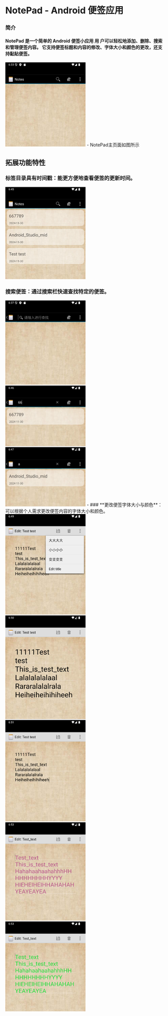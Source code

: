 # NotePad - Android 便签应用
<h3>简介</h3>
<h4>NotePad 是一个简单的 Android 便签小应用
用 户可以轻松地添加、删除、搜索和管理便签内容。
它支持便签标题和内容的修改、字体大小和颜色的更改，还支持黏贴便签。
</h4>
<img src="png/img.png" width="50%"/>
- NotePad主页面如图所示




<h2>拓展功能特性 </h2>

###   标签目录具有时间戳：能更方便地查看便签的更新时间。 

<img src="png/img_2.png" width="50%"/>    


###     搜索便签：通过搜索栏快速查找特定的便签。
<img src="png/img_1.png" width="50%"/>    
<img src="png/img_3.png" width="50%"/>    
<img src="png/img_4.png" width="50%"/>    
- ### **更改便签字体大小与颜色**：可以根据个人需求更改便签内容的字体大小和颜色。
<img src="png/img_5.png" width="50%"/>    
<img src="png/img_6.png" width="50%"/>    
<img src="png/img_7.png" width="50%"/>    
<img src="png/img_8.png" width="50%"/>    
<img src="png/img_9.png" width="50%"/>    
